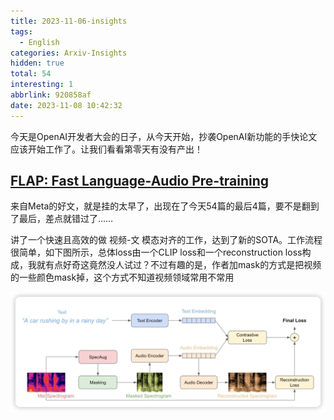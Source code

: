 ```yaml
---
title: 2023-11-06-insights
tags:
  - English
categories: Arxiv-Insights
hidden: true
total: 54
interesting: 1
abbrlink: 920858af
date: 2023-11-08 10:42:32
---
```


今天是OpenAI开发者大会的日子，从今天开始，抄袭OpenAI新功能的手快论文应该开始工作了。让我们看看第零天有没有产出！



## [FLAP: Fast Language-Audio Pre-training](https://arxiv.org/pdf/2311.01615.pdf)

来自Meta的好文，就是挂的太早了，出现在了今天54篇的最后4篇，要不是翻到了最后，差点就错过了……

讲了一个快速且高效的做 视频-文 模态对齐的工作，达到了新的SOTA。工作流程很简单，如下图所示，总体loss由一个CLIP loss和一个reconstruction loss构成，我就有点好奇这竟然没人试过？不过有趣的是，作者加mask的方式是把视频的一些颜色mask掉，这个方式不知道视频领域常用不常用

<img src="../../files/images/arxiv-insights/2023:11:06-11:10/FLAP.png">
